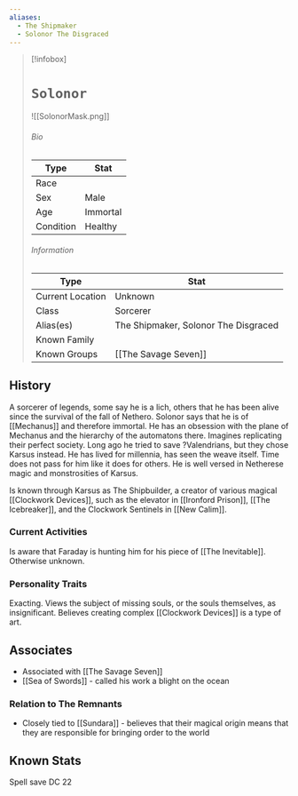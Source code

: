 ```yaml
---
aliases:
  - The Shipmaker
  - Solonor The Disgraced
---
```




> [!infobox]
> # `Solonor` 
> ![[SolonorMask.png]]
> ###### Bio
> Type |  Stat |
> ---|---|
> Race |  | 
> Sex | Male | 
> Age | Immortal |
> Condition | Healthy |
> ######  Information
> Type |  Stat |
> ---|---|
> Current Location | Unknown |
> Class | Sorcerer |
> Alias(es) | The Shipmaker, Solonor The Disgraced |
> Known Family | |
> Known Groups | [[The Savage Seven]]  |
 
## History
A sorcerer of legends, some say he is a lich, others that he has been alive since the survival of the fall of Nethero. Solonor says that he is of [[Mechanus]] and therefore immortal. He has an obsession with the plane of Mechanus and the hierarchy of the automatons there. Imagines replicating their perfect society. Long ago he tried to save ?Valendrians, but they chose Karsus instead. He has lived for millennia, has seen the weave itself. Time does not pass for him like it does for others. He is well versed in Netherese magic and monstrosities of Karsus. 

Is known through Karsus as The Shipbuilder, a creator of various magical [[Clockwork Devices]], such as the elevator in [[Ironford Prison]], [[The Icebreaker]], and the Clockwork Sentinels in [[New Calim]].

### Current Activities
Is aware that Faraday is hunting him for his piece of [[The Inevitable]]. Otherwise unknown.

### Personality Traits
Exacting. Views the subject of missing souls, or the souls themselves, as insignificant. Believes creating complex [[Clockwork Devices]] is a type of art.

## Associates
- Associated with [[The Savage Seven]] 
- [[Sea of Swords]] - called his work a blight on the ocean

### Relation to The Remnants 
- Closely tied to [[Sundara]] - believes that their magical origin means that they are responsible for bringing order to the world

## Known Stats
Spell save DC 22